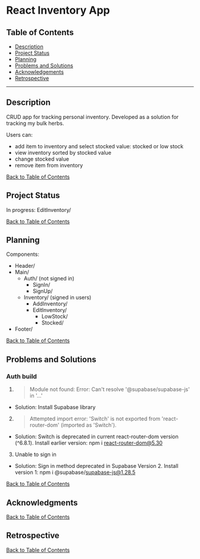 # React Inventory App

## Table of Contents

- [Description](#description)
- [Project Status](#project-status)
- [Planning](#planning)
- [Problems and Solutions](#problems-and-solutions)
- [Acknowledgements](#acknowledgments)
- [Retrospective](#retrospective)

---

## Description

CRUD app for tracking personal inventory. Developed as a solution for tracking my bulk herbs.

Users can:

- add item to inventory and select stocked value: stocked or low stock
- view inventory sorted by stocked value
- change stocked value
- remove item from inventory

[Back to Table of Contents](#table-of-contents)

## Project Status

In progress: EditInventory/

[Back to Table of Contents](#table-of-contents)

## Planning

Components:

- Header/
- Main/
  - Auth/ (not signed in)
    - SignIn/
    - SignUp/
  - Inventory/ (signed in users)
    - AddInventory/
    - EditInventory/
      - LowStock/
      - Stocked/
- Footer/

[Back to Table of Contents](#table-of-contents)

## Problems and Solutions

### Auth build

1. > Module not found: Error: Can't resolve '@supabase/supabase-js' in '...'

- Solution: Install Supabase library

2. > Attempted import error: 'Switch' is not exported from 'react-router-dom' (imported as 'Switch').

- Solution: Switch is deprecated in current react-router-dom version (^6.8.1). Install earlier version: npm i react-router-dom@5.30

3. Unable to sign in

- Solution: Sign in method deprecated in Supabase Version 2. Install version 1: npm i @supabase/supabase-js@1.28.5

[Back to Table of Contents](#table-of-contents)

## Acknowledgments

[Back to Table of Contents](#table-of-contents)

## Retrospective

[Back to Table of Contents](#table-of-contents)
